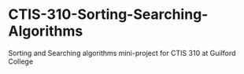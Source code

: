# CTIS-310-Sorting-Searching-Algorithms
Sorting and Searching algorithms mini-project for CTIS 310 at Guilford College
